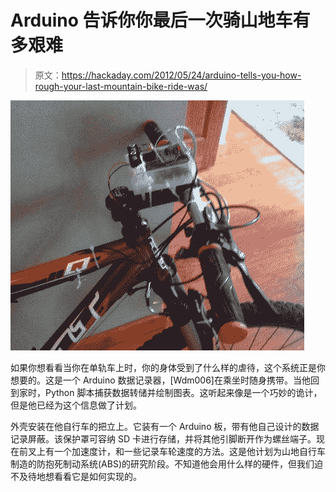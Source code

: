 # Arduino 告诉你你最后一次骑山地车有多艰难

> 原文：<https://hackaday.com/2012/05/24/arduino-tells-you-how-rough-your-last-mountain-bike-ride-was/>

![](img/baf6d085ba0d40972d9d2e100eed92a1.png "mountain-bike-data-harvesting")

如果你想看看当你在单轨车上时，你的身体受到了什么样的虐待，这个系统正是你想要的。这是一个 Arduino 数据记录器，[Wdm006]在乘坐时随身携带。当他回到家时，Python 脚本捕获数据转储并绘制图表。这听起来像是一个巧妙的诡计，但是他已经为这个信息做了计划。

外壳安装在他自行车的把立上。它装有一个 Arduino 板，带有他自己设计的数据记录屏蔽。该保护罩可容纳 SD 卡进行存储，并将其他引脚断开作为螺丝端子。现在前叉上有一个加速度计，和一些记录车轮速度的方法。这是他计划为山地自行车制造的防抱死制动系统(ABS)的研究阶段。不知道他会用什么样的硬件，但我们迫不及待地想看看它是如何实现的。